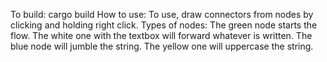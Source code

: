 To build:
cargo build
How to use:
To use, draw connectors from nodes by clicking and holding right click.
Types of nodes:
The green node starts the flow.
The white one with the textbox will forward whatever is written.
The blue node will jumble the string.
The yellow one will uppercase the string.
